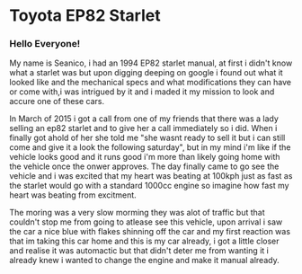 # Toyota EP82 Starlet 

### Hello Everyone!



My name is Seanico, i had an 1994 EP82 starlet manual, at first i didn't know what a starlet was but upon digging deeping on google i found out what it looked like and the mechanical specs and what modifications they can have or come with,i was intrigued by it and i maded it my mission to look and accure one of these cars.   

In March of 2015 i got a call from one of my friends that there was a lady selling an ep82 starlet and to give her a call immediately so i did. When i finally got ahold of her she told me "she wasnt ready to sell it but i can still come and give it a look the following saturday", but in my mind i'm like if the vehicle looks good and it runs good i'm more than likely going home with the vehicle once the onwer approves. The day finally came to go see the vehicle and i was excited that my heart was beating at 100kph just as fast as the starlet would go with a standard 1000cc engine so imagine how fast my heart was beating from excitment.

The moring was a very slow morming they was alot of traffic but that couldn't stop me from going to atlease see this vehicle, upon arrival i saw the car a nice blue with flakes shinning off the car and my first reaction was that im taking this car home and this is my car already, i got a little closer and realise it was automactic but that didn't deter me from wanting it i already knew i wanted to change the engine and make it manual already.


